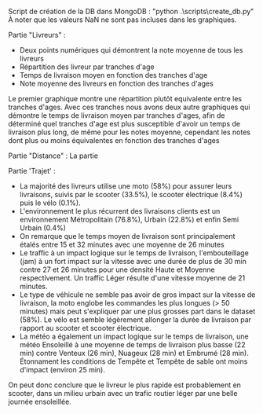 Script de création de la DB dans MongoDB : "python .\scripts\create_db.py"
À noter que les valeurs NaN ne sont pas incluses dans les graphiques.

Partie "Livreurs" : 
 - Deux points numériques qui démontrent la note moyenne de tous les livreurs
 - Répartition des livreur par tranches d'age
 - Temps de livraison moyen en fonction des tranches d'age
 - Note moyenne des livreurs en fonction des tranches d'ages

Le premier graphique montre une répartition plutôt equivalente entre les tranches d'ages. Avec ces tranches nous avons deux autre graphiques qui démontre le temps de livraison moyen par tranches d'ages, afin de déterminé quel tranches d'age est plus susceptible d'avoir un temps de livraison plus long, de même pour les notes moyenne, cependant les notes dont plus ou moins équivalentes en fonction des tranches d'ages

Partie "Distance" :
La partie 

Partie 'Trajet' :
 - La majorité des livreurs utilise une moto (58%) pour assurer leurs livraisons, suivis par le scooter (33.5%), le scooter électrique (8.4%) puis le vélo (0.1%).
 - L'environnement le plus récurrent des livraisons clients est un environnement Métropolitain (76.8%), Urbain (22.8%) et enfin Semi Urbain (0.4%)
 - On remarque que le temps moyen de livraison sont principalement étalés entre 15 et 32 minutes avec une moyenne de 26 minutes
 - Le traffic à un impact logique sur le temps de livraison, l'embouteillage (jam) à un fort impact sur la vitesse avec une durée de plus de 30 min contre 27 et 26 minutes pour une densité Haute et Moyenne respectivement. Un traffic Léger résulte d'une vitesse moyenne de 21 minutes.
 - Le type de véhicule ne semble pas avoir de gros impact sur la vitesse de livraison, la moto englobe les commandes les plus longues (> 50 minutes) mais peut s'expliquer par une plus grosses part dans le dataset (58%). Le vélo est semble légèrement allonger la durée de livraison par rapport au scooter et scooter électrique.
 - La météo a également un impact logique sur le temps de livraison, une météo Ensoleillé à une moyenne de temps de livraison plus basse (22 min) contre Venteux (26 min), Nuageux (28 min) et Embrumé (28 min). Étonnament les conditions de Tempête et Tempête de sable ont moins d'impact (environ 25 min).

On peut donc conclure que le livreur le plus rapide est probablement en scooter, dans un milieu urbain avec un trafic routier léger par une belle journée ensoleillée.